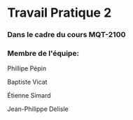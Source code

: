 # Travail Pratique 2
### Dans le cadre du cours MQT-2100

### Membre de l'équipe:
Phillipe Pépin

Baptiste Vicat

Étienne Simard

Jean-Philippe Delisle
